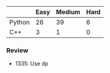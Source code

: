 |           | Easy  | Medium | Hard  |
|-----------|-------|--------|-------|
| Python    | 26    | 39     | 6     |
| C++       | 3     | 1      | 0     |


### Review
* 1335: Use dp